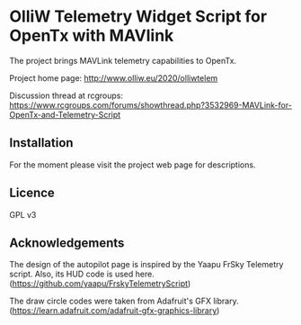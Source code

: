 OlliW Telemetry Widget Script for OpenTx with MAVlink
===========

The project brings MAVLink telemetry capabilities to OpenTx.

Project home page: http://www.olliw.eu/2020/olliwtelem

Discussion thread at rcgroups: https://www.rcgroups.com/forums/showthread.php?3532969-MAVLink-for-OpenTx-and-Telemetry-Script

## Installation

For the moment please visit the project web page for descriptions.

## Licence

GPL v3

## Acknowledgements

The design of the autopilot page is inspired by the Yaapu FrSky Telemetry script. Also, its HUD code is used here. (https://github.com/yaapu/FrskyTelemetryScript)

The draw circle codes were taken from Adafruit's GFX library. (https://learn.adafruit.com/adafruit-gfx-graphics-library)



